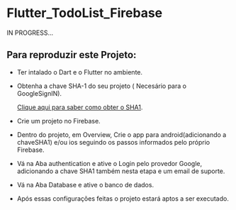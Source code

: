 # Flutter_TodoList_Firebase

IN PROGRESS...

 <h2>Para reproduzir este Projeto:</h2>

- Ter intalado o Dart e o Flutter no ambiente.
- Obtenha a chave SHA-1 do seu projeto ( Necesário para o GoogleSignIN).</br>

    [Clique aqui para saber como obter o SHA1](https://developers.google.com/android/guides/client-auth).


- Crie um projeto no Firebase.
- Dentro do projeto, em Overview, Crie o app para android(adicionando a chaveSHA1) e/ou ios seguindo os passos informados pelo próprio Firebase.
- Vá na Aba authentication e ative o Login pelo provedor Google, adicionando a chave SHA1 também nesta etapa e um email de suporte.
- Vá na Aba Database e ative o banco de dados.
- Após essas configurações feitas o projeto estará aptos a ser executado.

<br><br>

 
